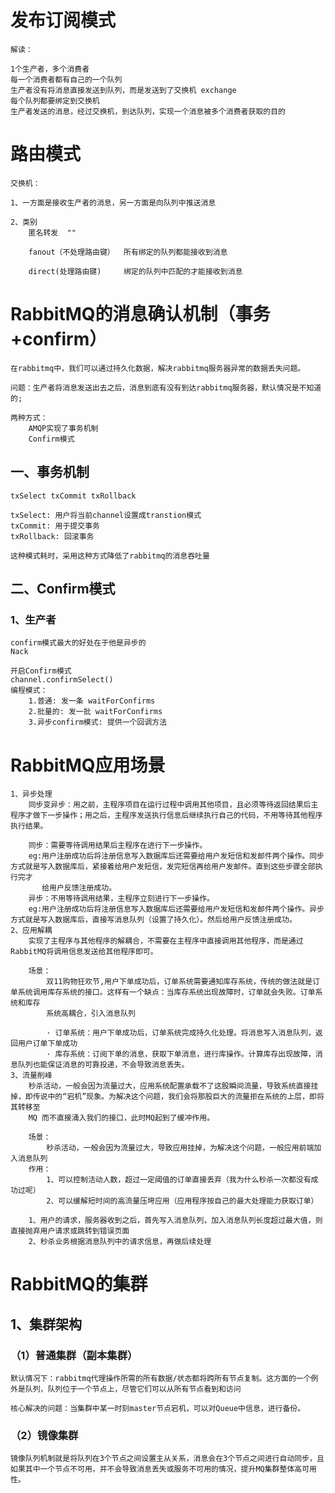 # 发布订阅模式
    解读：
    
    1个生产者，多个消费者
    每一个消费者都有自己的一个队列
    生产者没有将消息直接发送到队列，而是发送到了交换机 exchange
    每个队列都要绑定到交换机
    生产者发送的消息，经过交换机，到达队列，实现一个消息被多个消费者获取的目的
    
# 路由模式
    交换机：
    
    1、一方面是接收生产者的消息，另一方面是向队列中推送消息
    
    2、类别
        匿名转发  ""
        
        fanout（不处理路由键）  所有绑定的队列都能接收到消息
                
        direct(处理路由键)     绑定的队列中匹配的才能接收到消息

# RabbitMQ的消息确认机制（事务+confirm）
    在rabbitmq中，我们可以通过持久化数据，解决rabbitmq服务器异常的数据丢失问题。

    问题：生产者将消息发送出去之后，消息到底有没有到达rabbitmq服务器，默认情况是不知道的;
    
    两种方式：
        AMQP实现了事务机制
        Confirm模式
    

## 一、事务机制
    txSelect txCommit txRollback
    
    txSelect: 用户将当前channel设置成transtion模式
    txCommit: 用于提交事务
    txRollback: 回滚事务 
    
    这种模式耗时，采用这种方式降低了rabbitmq的消息吞吐量
    
## 二、Confirm模式
### 1、生产者
    confirm模式最大的好处在于他是异步的
    Nack
    
    开启Confirm模式
    channel.confirmSelect()
    编程模式：
        1.普通: 发一条 waitForConfirms
        2.批量的: 发一批 waitForConfirms
        3.异步confirm模式: 提供一个回调方法 
        
# RabbitMQ应用场景
    1、异步处理
        同步变异步：用之前，主程序项目在运行过程中调用其他项目，且必须等待返回结果后主程序才做下一步操作；用之后，主程序发送执行信息后继续执行自己的代码，不用等待其他程序执行结果。
        
        同步：需要等待调用结果后主程序在进行下一步操作。
        eg:用户注册成功后将注册信息写入数据库后还需要给用户发短信和发邮件两个操作。同步方式就是写入数据库后，紧接着给用户发短信，发完短信再给用户发邮件。直到这些步骤全部执行完才
           给用户反馈注册成功。
        异步：不用等待调用结果，主程序立刻进行下一步操作。
        eg:用户注册成功后将注册信息写入数据库后还需要给用户发短信和发邮件两个操作。异步方式就是写入数据库后，直接写消息队列（设置了持久化）。然后给用户反馈注册成功。
    2、应用解耦
        实现了主程序与其他程序的解耦合，不需要在主程序中直接调用其他程序，而是通过RabbitMQ将调用信息发送给其他程序即可。
        
        场景：
            双11购物狂欢节,用户下单成功后，订单系统需要通知库存系统，传统的做法就是订单系统调用库存系统的接口。这样有一个缺点：当库存系统出现故障时，订单就会失败。订单系统和库存
            系统高耦合，引入消息队列
            
            · 订单系统：用户下单成功后，订单系统完成持久化处理。将消息写入消息队列，返回用户订单下单成功
            · 库存系统：订阅下单的消息，获取下单消息，进行库操作。计算库存出现故障，消息队列也能保证消息的可靠投递，不会导致消息丢失。
    3、流量削峰
        秒杀活动，一般会因为流量过大，应用系统配置承载不了这股瞬间流量，导致系统直接挂掉，即传说中的“宕机”现象。为解决这个问题，我们会将那股巨大的流量拒在系统的上层，即将其转移至 
        MQ 而不直接涌入我们的接口，此时MQ起到了缓冲作用。
        
        场景：
            秒杀活动，一般会因为流量过大，导致应用挂掉，为解决这个问题，一般应用前端加入消息队列
        作用：
            1、可以控制活动人数，超过一定阈值的订单直接丢弃（我为什么秒杀一次都没有成功过呢）
            2、可以缓解短时间的高流量压垮应用（应用程序按自己的最大处理能力获取订单）        
    
        1、用户的请求，服务器收到之后，首先写入消息队列，加入消息队列长度超过最大值，则直接抛弃用户请求或跳转到错误页面
        2、秒杀业务根据消息队列中的请求信息，再做后续处理
        
# RabbitMQ的集群
## 1、集群架构
### （1）普通集群（副本集群）
    默认情况下：rabbitmq代理操作所需的所有数据/状态都将跨所有节点复制。这方面的一个例外是队列，队列位于一个节点上，尽管它们可以从所有节点看到和访问
    
    核心解决的问题：当集群中某一时刻master节点宕机，可以对Queue中信息，进行备份。
### （2）镜像集群
    镜像队列机制就是将队列在3个节点之间设置主从关系，消息会在3个节点之间进行自动同步，且如果其中一个节点不可用，并不会导致消息丢失或服务不可用的情况，提升MQ集群整体高可用性。